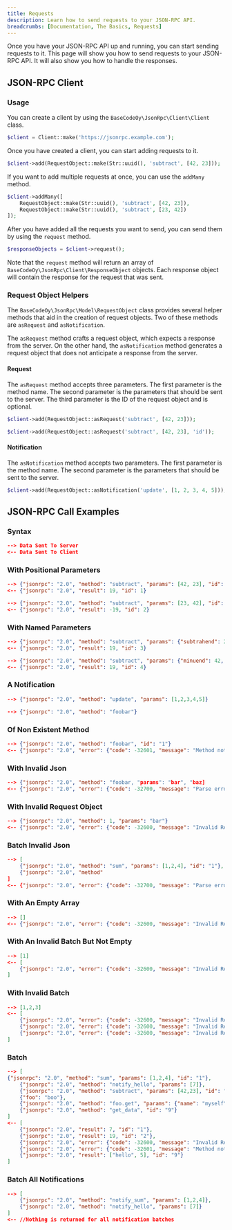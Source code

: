 ```yaml
---
title: Requests
description: Learn how to send requests to your JSON-RPC API.
breadcrumbs: [Documentation, The Basics, Requests]
---
```


Once you have your JSON-RPC API up and running, you can start sending requests to it. This page will show you how to send requests to your JSON-RPC API. It will also show you how to handle the responses.

## JSON-RPC Client

### Usage

You can create a client by using the `BaseCodeOy\JsonRpc\Client\Client` class.

```php
$client = Client::make('https://jsonrpc.example.com');
```

Once you have created a client, you can start adding requests to it.

```php
$client->add(RequestObject::make(Str::uuid(), 'subtract', [42, 23]));
```

If you want to add multiple requests at once, you can use the `addMany` method.

```php
$client->addMany([
    RequestObject::make(Str::uuid(), 'subtract', [42, 23]),
    RequestObject::make(Str::uuid(), 'subtract', [23, 42])
]);
```

After you have added all the requests you want to send, you can send them by using the `request` method.

```php
$responseObjects = $client->request();
```

Note that the `request` method will return an array of `BaseCodeOy\JsonRpc\Client\ResponseObject` objects. Each response object will contain the response for the request that was sent.

### Request Object Helpers

The `BaseCodeOy\JsonRpc\Model\RequestObject` class provides several helper methods that aid in the creation of request objects. Two of these methods are `asRequest` and `asNotification`.

The `asRequest` method crafts a request object, which expects a response from the server. On the other hand, the `asNotification` method generates a request object that does not anticipate a response from the server.

#### Request

The `asRequest` method accepts three parameters. The first parameter is the method name. The second parameter is the parameters that should be sent to the server. The third parameter is the ID of the request object and is optional.

```php
$client->add(RequestObject::asRequest('subtract', [42, 23]));
```

```php
$client->add(RequestObject::asRequest('subtract', [42, 23], 'id'));
```

#### Notification

The `asNotification` method accepts two parameters. The first parameter is the method name. The second parameter is the parameters that should be sent to the server.

```php
$client->add(RequestObject::asNotification('update', [1, 2, 3, 4, 5]));
```

## JSON-RPC Call Examples

### Syntax

```json
--> Data Sent To Server
<-- Data Sent To Client
```

### With Positional Parameters

```json
--> {"jsonrpc": "2.0", "method": "subtract", "params": [42, 23], "id": 1}
<-- {"jsonrpc": "2.0", "result": 19, "id": 1}
```

```json
--> {"jsonrpc": "2.0", "method": "subtract", "params": [23, 42], "id": 2}
<-- {"jsonrpc": "2.0", "result": -19, "id": 2}
```

### With Named Parameters

```json
--> {"jsonrpc": "2.0", "method": "subtract", "params": {"subtrahend": 23, "minuend": 42}, "id": 3}
<-- {"jsonrpc": "2.0", "result": 19, "id": 3}
```

```json
--> {"jsonrpc": "2.0", "method": "subtract", "params": {"minuend": 42, "subtrahend": 23}, "id": 4}
<-- {"jsonrpc": "2.0", "result": 19, "id": 4}
```

### A Notification

```json
--> {"jsonrpc": "2.0", "method": "update", "params": [1,2,3,4,5]}
```

```json
--> {"jsonrpc": "2.0", "method": "foobar"}
```

### Of Non Existent Method

```json
--> {"jsonrpc": "2.0", "method": "foobar", "id": "1"}
<-- {"jsonrpc": "2.0", "error": {"code": -32601, "message": "Method not found"}, "id": "1"}
```

### With Invalid Json

```json
--> {"jsonrpc": "2.0", "method": "foobar, "params": "bar", "baz]
<-- {"jsonrpc": "2.0", "error": {"code": -32700, "message": "Parse error"}, "id": null}
```

### With Invalid Request Object

```json
--> {"jsonrpc": "2.0", "method": 1, "params": "bar"}
<-- {"jsonrpc": "2.0", "error": {"code": -32600, "message": "Invalid Request"}, "id": null}
```

### Batch Invalid Json

```json
--> [
    {"jsonrpc": "2.0", "method": "sum", "params": [1,2,4], "id": "1"},
    {"jsonrpc": "2.0", "method"
]
<-- {"jsonrpc": "2.0", "error": {"code": -32700, "message": "Parse error"}, "id": null}
```

### With An Empty Array

```json
--> []
<-- {"jsonrpc": "2.0", "error": {"code": -32600, "message": "Invalid Request"}, "id": null}
```

### With An Invalid Batch But Not Empty

```json
--> [1]
<-- [
    {"jsonrpc": "2.0", "error": {"code": -32600, "message": "Invalid Request"}, "id": null}
]
```

### With Invalid Batch

```json
--> [1,2,3]
<-- [
    {"jsonrpc": "2.0", "error": {"code": -32600, "message": "Invalid Request"}, "id": null},
    {"jsonrpc": "2.0", "error": {"code": -32600, "message": "Invalid Request"}, "id": null},
    {"jsonrpc": "2.0", "error": {"code": -32600, "message": "Invalid Request"}, "id": null}
]
```

### Batch

```json
--> [
{"jsonrpc": "2.0", "method": "sum", "params": [1,2,4], "id": "1"},
    {"jsonrpc": "2.0", "method": "notify_hello", "params": [7]},
    {"jsonrpc": "2.0", "method": "subtract", "params": [42,23], "id": "2"},
    {"foo": "boo"},
    {"jsonrpc": "2.0", "method": "foo.get", "params": {"name": "myself"}, "id": "5"},
    {"jsonrpc": "2.0", "method": "get_data", "id": "9"}
]
<-- [
    {"jsonrpc": "2.0", "result": 7, "id": "1"},
    {"jsonrpc": "2.0", "result": 19, "id": "2"},
    {"jsonrpc": "2.0", "error": {"code": -32600, "message": "Invalid Request"}, "id": null},
    {"jsonrpc": "2.0", "error": {"code": -32601, "message": "Method not found"}, "id": "5"},
    {"jsonrpc": "2.0", "result": ["hello", 5], "id": "9"}
]
```

### Batch All Notifications

```json
--> [
    {"jsonrpc": "2.0", "method": "notify_sum", "params": [1,2,4]},
    {"jsonrpc": "2.0", "method": "notify_hello", "params": [7]}
]
<-- //Nothing is returned for all notification batches
```
